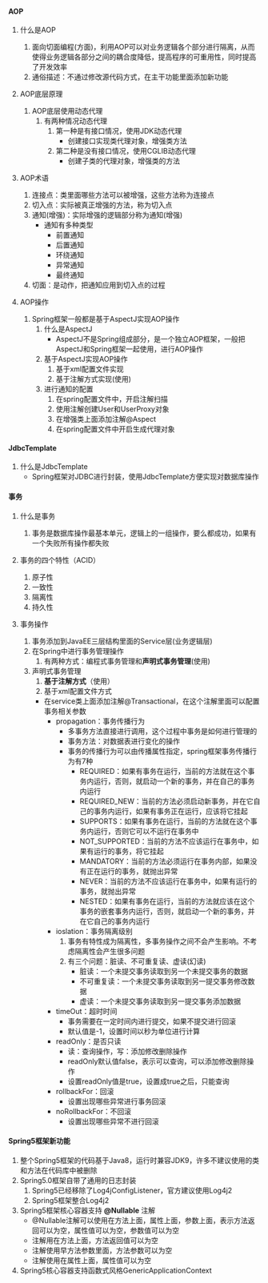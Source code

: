 #### AOP
1. 什么是AOP
    1. 面向切面编程(方面)，利用AOP可以对业务逻辑各个部分进行隔离，从而使得业务逻辑各部分之间的耦合度降低，提高程序的可重用性，同时提高了开发效率
    2. 通俗描述：不通过修改源代码方式，在主干功能里面添加新功能
2. AOP底层原理
    1. AOP底层使用动态代理
        1. 有两种情况动态代理
            1. 第一种是有接口情况，使用JDK动态代理
                * 创建接口实现类代理对象，增强类方法
            2. 第二种是没有接口情况，使用CGLIB动态代理
                * 创建子类的代理对象，增强类的方法

3. AOP术语
    1. 连接点：类里面哪些方法可以被增强，这些方法称为连接点
    2. 切入点：实际被真正增强的方法，称为切入点
    3. 通知(增强)：实际增强的逻辑部分称为通知(增强)
        * 通知有多种类型
            * 前置通知
            * 后置通知
            * 环绕通知
            * 异常通知
            * 最终通知
    4. 切面：是动作，把通知应用到切入点的过程
4. AOP操作
    1. Spring框架一般都是基于AspectJ实现AOP操作
        1. 什么是AspectJ
            * AspectJ不是Spring组成部分，是一个独立AOP框架，一般把AspectJ和Spring框架一起使用，进行AOP操作
        2. 基于AspectJ实现AOP操作
            1. 基于xml配置文件实现
            2. 基于注解方式实现(使用)
        3. 进行通知的配置
            1. 在spring配置文件中，开启注解扫描
            2. 使用注解创建User和UserProxy对象
            3. 在增强类上面添加注解@Aspect
            4. 在spring配置文件中开启生成代理对象

#### JdbcTemplate
1. 什么是JdbcTemplate
    * Spring框架对JDBC进行封装，使用JdbcTemplate方便实现对数据库操作

#### 事务
1. 什么是事务
    1. 事务是数据库操作最基本单元，逻辑上的一组操作，要么都成功，如果有一个失败所有操作都失败
2. 事务的四个特性（ACID）
    1. 原子性
    2. 一致性
    3. 隔离性
    4. 持久性

3. 事务操作
    1. 事务添加到JavaEE三层结构里面的Service层(业务逻辑层)
    2. 在Spring中进行事务管理操作
        1. 有两种方式：编程式事务管理和**声明式事务管理**(使用)
    3. 声明式事务管理
        1. **基于注解方式**（使用）
        2. 基于xml配置文件方式
        * 在service类上面添加注解@Transactional，在这个注解里面可以配置事务相关参数
            * propagation：事务传播行为
                * 多事务方法直接进行调用，这个过程中事务是如何进行管理的
                * 事务方法：对数据表进行变化的操作
                * 事务的传播行为可以由传播属性指定，spring框架事务传播行为有7种
                    * REQUIRED：如果有事务在运行，当前的方法就在这个事务内运行，否则，就启动一个新的事务，并在自己的事务内运行
                    * REQUIRED_NEW：当前的方法必须启动新事务，并在它自己的事务内运行，如果有事务正在运行，应该将它挂起
                    * SUPPORTS：如果有事务在运行，当前的方法就在这个事务内运行，否则它可以不运行在事务中
                    * NOT_SUPPORTED：当前的方法不应该运行在事务中，如果有运行的事务，将它挂起
                    * MANDATORY：当前的方法必须运行在事务内部，如果没有正在运行的事务，就抛出异常
                    * NEVER：当前的方法不应该运行在事务中，如果有运行的事务，就抛出异常
                    * NESTED：如果有事务在运行，当前的方法就应该在这个事务的嵌套事务内运行，否则，就启动一个新的事务，并在它自己的事务内运行
            * ioslation：事务隔离级别
                1. 事务有特性成为隔离性，多事务操作之间不会产生影响。不考虑隔离性会产生很多问题
                2. 有三个问题：脏读、不可重复读、虚读(幻读)
                    * 脏读：一个未提交事务读取到另一个未提交事务的数据
                    * 不可重复读：一个未提交事务读取到另一提交事务修改数据 
                    * 虚读：一个未提交事务读取到另一提交事务添加数据
            * timeOut：超时时间
                * 事务需要在一定时间内进行提交，如果不提交进行回滚
                * 默认值是-1，设置时间以秒为单位进行计算
            * readOnly：是否只读
                * 读：查询操作，写：添加修改删除操作
                * readOnly默认值false，表示可以查询，可以添加修改删除操作
                * 设置readOnly值是true，设置成true之后，只能查询
            * rollbackFor：回滚
                * 设置出现哪些异常进行事务回滚
            * noRollbackFor：不回滚
                * 设置出现哪些异常不进行回滚

#### Spring5框架新功能
1. 整个Spring5框架的代码基于Java8，运行时兼容JDK9，许多不建议使用的类和方法在代码库中被删除
2. Spring5.0框架自带了通用的日志封装
    1. Spring5已经移除了Log4jConfigListener，官方建议使用Log4j2
    2. Spring5框架整合Log4j2
3. Spring5框架核心容器支持 **@Nullable** 注解
    * @Nullable注解可以使用在方法上面，属性上面，参数上面，表示方法返回可以为空，属性值可以为空，参数值可以为空
    * 注解用在方法上面，方法返回值可以为空
    * 注解使用早方法参数里面，方法参数可以为空
    * 注解使用在属性上面，属性值可以为空
4. Spring5核心容器支持函数式风格GenericApplicationContext
